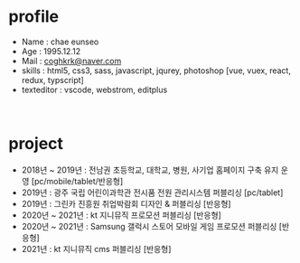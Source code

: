 # profile

* Name : chae eunseo
* Age : 1995.12.12
* Mail : coghkrk@naver.com
* skills : html5, css3, sass, javascript, jqurey, photoshop [vue, vuex, react, redux, typscript] 
* texteditor : vscode, webstrom, editplus

<br/>

# project

* 2018년 ~ 2019년 : 전남권 초등학교, 대학교, 병원, 사기업 홈페이지 구축 유지 운영 [pc/mobile/tablet/반응형]
* 2019년 : 광주 국립 어린이과학관 전시품 전원 관리시스템 퍼블리싱 [pc/tablet]
* 2019년 : 그린카 진흥원 취업박람회 디자인 & 퍼블리싱 [반응형]
* 2020년 ~ 2021년 : kt 지니뮤직 프로모션 퍼블리싱 [반응형]
* 2020년 ~ 2021년 : Samsung 갤럭시 스토어 모바일 게임 프로모션 퍼블리싱 [반응형]
* 2021년 : kt 지니뮤직 cms 퍼블리싱 [반응형]
